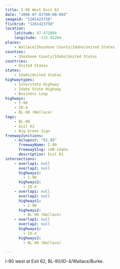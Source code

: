 ```yaml
---
title: I-90 West Exit 62
date: "2006-07-01T00:00:00Z"
imageid: "1281423750"
flickrid: "1281423750"
location:
    latitude: 47.472864
    longitude: -115.91264
places:
    - Wallace|Shoshone County|Idaho|United States
counties:
    - Shoshone County|Idaho|United States
countries:
    - United States
states:
    - Idaho|United States
highwaytypes:
    - Interstate Highway
    - Idaho State Highway
    - Business Loop
highways:
    - I-90
    - ID-4
    - BL-90 (Wallace)
tags:
    - BL-90
    - Exit 62
    - Big Green Sign
freewayJunctions:
    - milepost: "61.95"
      freewayName: I-90
      freewaySlug: i90-idaho
      description: Exit 62
intersections:
    - overlap1: null
      overlap2: null
      highways1:
        - I-90
      highways2:
        - ID-4
    - overlap1: null
      overlap2: null
      highways1:
        - I-90
      highways2:
        - BL-90 (Wallace)
    - overlap1: null
      overlap2: null
      highways1:
        - ID-4
      highways2:
        - BL-90 (Wallace)

---
```

I-90 west at Exit 62, BL-90/ID-4/Wallace/Burke.